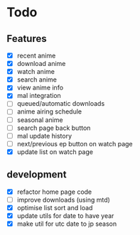 Todo
=====
## Features
- [x] recent anime
- [x] download anime
- [x] watch anime
- [x] search anime
- [x] view anime info
- [x] mal integration
- [ ] queued/automatic downloads
- [ ] anime airing schedule
- [ ] seasonal anime
- [ ] search page back button
- [ ] mal update history
- [ ] next/previous ep button on watch page
- [x] update list on watch page

## development
- [x] refactor home page code
- [ ] improve downloads (using mtd)
- [x] optimise list sort and load
- [x] update utils for date to have year
- [x] make util for utc date to jp season
